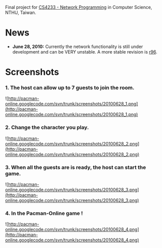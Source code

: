 Final project for [CS4233 - Network Programming](http://totoro.cs.nthu.edu.tw/~cs4233/) in Computer Science, NTHU, Taiwan.

# News #
  * **June 28, 2010:** Currently the network functionality is still under development and can be VERY unstable. A more stable revision is [r96](https://code.google.com/p/pacman-online/source/detail?r=96).

# Screenshots #
### 1. The host can allow up to 7 guests to join the room. ###
![http://pacman-online.googlecode.com/svn/trunk/screenshots/20100628_1.png](http://pacman-online.googlecode.com/svn/trunk/screenshots/20100628_1.png)
### 2. Change the character you play. ###
![http://pacman-online.googlecode.com/svn/trunk/screenshots/20100628_2.png](http://pacman-online.googlecode.com/svn/trunk/screenshots/20100628_2.png)
### 3. When all the guests are is ready, the host can start the game. ###
![http://pacman-online.googlecode.com/svn/trunk/screenshots/20100628_3.png](http://pacman-online.googlecode.com/svn/trunk/screenshots/20100628_3.png)
### 4. In the Pacman-Online game ! ###
![http://pacman-online.googlecode.com/svn/trunk/screenshots/20100628_4.png](http://pacman-online.googlecode.com/svn/trunk/screenshots/20100628_4.png)